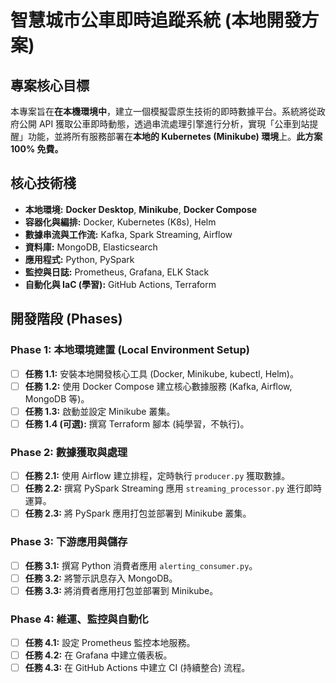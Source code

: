 # 智慧城市公車即時追蹤系統 (本地開發方案)

## 專案核心目標

本專案旨在**在本機環境中**，建立一個模擬雲原生技術的即時數據平台。系統將從政府公開 API 獲取公車即時動態，透過串流處理引擎進行分析，實現「公車到站提醒」功能，並將所有服務部署在**本地的 Kubernetes (Minikube) 環境**上。**此方案 100% 免費。**

## 核心技術棧

- **本地環境:** **Docker Desktop**, **Minikube**, **Docker Compose**
- **容器化與編排:** Docker, Kubernetes (K8s), Helm
- **數據串流與工作流:** Kafka, Spark Streaming, Airflow
- **資料庫:** MongoDB, Elasticsearch
- **應用程式:** Python, PySpark
- **監控與日誌:** Prometheus, Grafana, ELK Stack
- **自動化與 IaC (學習):** GitHub Actions, Terraform

## 開發階段 (Phases)

### Phase 1: 本地環境建置 (Local Environment Setup)

- [ ] **任務 1.1:** 安裝本地開發核心工具 (Docker, Minikube, kubectl, Helm)。
- [ ] **任務 1.2:** 使用 Docker Compose 建立核心數據服務 (Kafka, Airflow, MongoDB 等)。
- [ ] **任務 1.3:** 啟動並設定 Minikube 叢集。
- [ ] **任務 1.4 (可選):** 撰寫 Terraform 腳本 (純學習，不執行)。

### Phase 2: 數據獲取與處理

- [ ] **任務 2.1:** 使用 Airflow 建立排程，定時執行 `producer.py` 獲取數據。
- [ ] **任務 2.2:** 撰寫 PySpark Streaming 應用 `streaming_processor.py` 進行即時運算。
- [ ] **任務 2.3:** 將 PySpark 應用打包並部署到 Minikube 叢集。

### Phase 3: 下游應用與儲存

- [ ] **任務 3.1:** 撰寫 Python 消費者應用 `alerting_consumer.py`。
- [ ] **任務 3.2:** 將警示訊息存入 MongoDB。
- [ ] **任務 3.3:** 將消費者應用打包並部署到 Minikube。

### Phase 4: 維運、監控與自動化

- [ ] **任務 4.1:** 設定 Prometheus 監控本地服務。
- [ ] **任務 4.2:** 在 Grafana 中建立儀表板。
- [ ] **任務 4.3:** 在 GitHub Actions 中建立 CI (持續整合) 流程。
